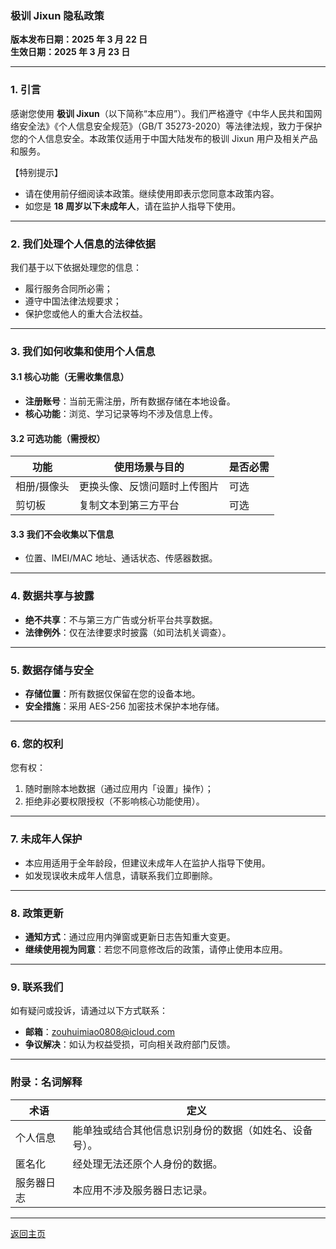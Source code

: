 ### 极训 Jixun 隐私政策  
**版本发布日期：2025 年 3 月 22 日**  
**生效日期：2025 年 3 月 23 日**  

---

### 1. 引言  
感谢您使用 **极训 Jixun**（以下简称“本应用”）。我们严格遵守《中华人民共和国网络安全法》《个人信息安全规范》（GB/T 35273-2020）等法律法规，致力于保护您的个人信息安全。本政策仅适用于中国大陆发布的极训 Jixun 用户及相关产品和服务。  

【特别提示】  
- 请在使用前仔细阅读本政策。继续使用即表示您同意本政策内容。  
- 如您是 **18 周岁以下未成年人**，请在监护人指导下使用。  

---

### 2. 我们处理个人信息的法律依据  
我们基于以下依据处理您的信息：  
- 履行服务合同所必需；  
- 遵守中国法律法规要求；  
- 保护您或他人的重大合法权益。  

---

### 3. 我们如何收集和使用个人信息  
#### 3.1 核心功能（无需收集信息）  
- **注册账号**：当前无需注册，所有数据存储在本地设备。  
- **核心功能**：浏览、学习记录等均不涉及信息上传。  

#### 3.2 可选功能（需授权）  
| 功能                | 使用场景与目的                      | 是否必需 |  
|---------------------|-----------------------------------|----------|  
| 相册/摄像头         | 更换头像、反馈问题时上传图片        | 可选     |  
| 剪切板              | 复制文本到第三方平台                | 可选     |  

#### 3.3 我们不会收集以下信息  
- 位置、IMEI/MAC 地址、通话状态、传感器数据。  

---

### 4. 数据共享与披露  
- **绝不共享**：不与第三方广告或分析平台共享数据。  
- **法律例外**：仅在法律要求时披露（如司法机关调查）。  

---

### 5. 数据存储与安全  
- **存储位置**：所有数据仅保留在您的设备本地。  
- **安全措施**：采用 AES-256 加密技术保护本地存储。  

---

### 6. 您的权利  
您有权：  
1. 随时删除本地数据（通过应用内「设置」操作）；  
2. 拒绝非必要权限授权（不影响核心功能使用）。  

---

### 7. 未成年人保护  
- 本应用适用于全年龄段，但建议未成年人在监护人指导下使用。  
- 如发现误收未成年人信息，请联系我们立即删除。  

---

### 8. 政策更新  
- **通知方式**：通过应用内弹窗或更新日志告知重大变更。  
- **继续使用视为同意**：若您不同意修改后的政策，请停止使用本应用。  

---

### 9. 联系我们  
如有疑问或投诉，请通过以下方式联系：  
- **邮箱**：zouhuimiao0808@icloud.com  
- **争议解决**：如认为权益受损，可向相关政府部门反馈。  

---

### 附录：名词解释  
| 术语         | 定义                                                                 |  
|--------------|----------------------------------------------------------------------|  
| 个人信息     | 能单独或结合其他信息识别身份的数据（如姓名、设备号）。               |  
| 匿名化       | 经处理无法还原个人身份的数据。                                       |  
| 服务器日志   | 本应用不涉及服务器日志记录。                                         |  

---

[返回主页](index.md) 
